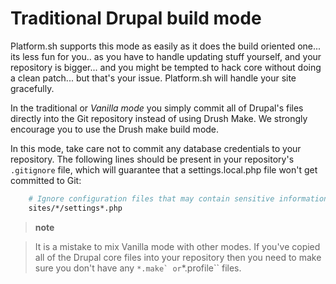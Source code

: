 # Traditional Drupal build mode

Platform.sh supports this mode as easily as it does the build oriented one...
its less fun for you.. as you have to handle updating stuff yourself, and your
repository is bigger... and you might be tempted to hack core without doing a 
clean patch... but that's your issue. Platform.sh will handle your site 
gracefully.

In the traditional or *Vanilla mode* you simply commit all of Drupal's files directly into
the Git repository instead of using Drush Make. We strongly encourage you to use the Drush
make build mode.

In this mode, take care not to commit any database credentials to your
repository. The following lines should be present in your repository's
`.gitignore` file, which will guarantee that a settings.local.php file
won't get committed to Git:

```bash
    # Ignore configuration files that may contain sensitive information.
    sites/*/settings*.php
```

> **note**

> It is a mistake to mix Vanilla mode with other modes. If you've copied
> all of the Drupal core files into your repository then you need to
> make sure you don't have any `` *.make` or ``\*.profile\`\` files.